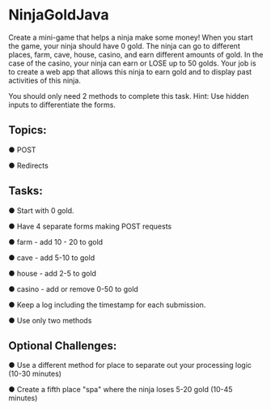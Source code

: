 # NinjaGoldJava
Create a mini-game that helps a ninja make some money! When you start the game, your ninja should have 0 gold. The ninja can go to different places, farm, cave, house, casino, and earn different amounts of gold. In the case of the casino, your ninja can earn or LOSE up to 50 golds. Your job is to create a web app that allows this ninja to earn gold and to display past activities of this ninja.

You should only need 2 methods to complete this task. Hint: Use hidden inputs to differentiate the forms.

## Topics:
● POST

● Redirects

## Tasks:
● Start with 0 gold.

● Have 4 separate forms making POST requests

● farm - add 10 - 20 to gold

● cave - add 5-10 to gold

● house - add 2-5 to gold

● casino - add or remove 0-50 to gold

● Keep a log including the timestamp for each submission.

● Use only two methods

## Optional Challenges:
● Use a different method for place to separate out your processing logic (10-30 minutes)

● Create a fifth place "spa" where the ninja loses 5-20 gold (10-45 minutes)
